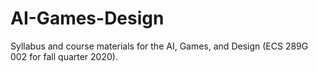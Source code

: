 # AI-Games-Design
Syllabus and course materials for the AI, Games, and Design (ECS 289G 002 for fall quarter 2020).
